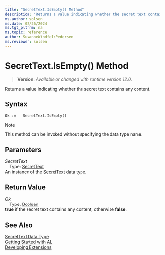 ```yaml
---
title: "SecretText.IsEmpty() Method"
description: "Returns a value indicating whether the secret text contains any content."
ms.author: solsen
ms.date: 02/26/2024
ms.tgt_pltfrm: na
ms.topic: reference
author: SusanneWindfeldPedersen
ms.reviewer: solsen
---
```

[//]: # (START>DO_NOT_EDIT)
[//]: # (IMPORTANT:Do not edit any of the content between here and the END>DO_NOT_EDIT.)
[//]: # (Any modifications should be made in the .xml files in the ModernDev repo.)
# SecretText.IsEmpty() Method
> **Version**: _Available or changed with runtime version 12.0._

Returns a value indicating whether the secret text contains any content.


## Syntax
```AL
Ok :=   SecretText.IsEmpty()
```
> [!NOTE]
> This method can be invoked without specifying the data type name.
## Parameters
*SecretText*  
&emsp;Type: [SecretText](secrettext-data-type.md)  
An instance of the [SecretText](secrettext-data-type.md) data type.  

## Return Value
*Ok*  
&emsp;Type: [Boolean](../boolean/boolean-data-type.md)  
**true** if the secret text contains any content, otherwise **false**.


[//]: # (IMPORTANT: END>DO_NOT_EDIT)
## See Also
[SecretText Data Type](secrettext-data-type.md)  
[Getting Started with AL](../../devenv-get-started.md)  
[Developing Extensions](../../devenv-dev-overview.md)